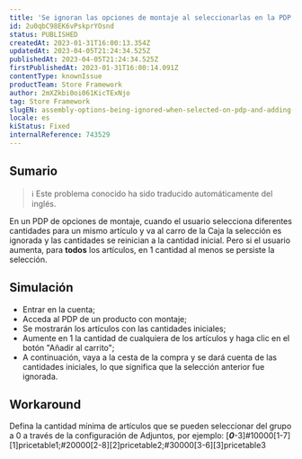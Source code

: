 ```yaml
---
title: 'Se ignoran las opciones de montaje al seleccionarlas en la PDP y añadirlas al carro.'
id: 2u0qbC98EK6vPskprYOsnd
status: PUBLISHED
createdAt: 2023-01-31T16:00:13.354Z
updatedAt: 2023-04-05T21:24:34.525Z
publishedAt: 2023-04-05T21:24:34.525Z
firstPublishedAt: 2023-01-31T16:00:14.091Z
contentType: knownIssue
productTeam: Store Framework
author: 2mXZkbi0oi061KicTExNjo
tag: Store Framework
slugEN: assembly-options-being-ignored-when-selected-on-pdp-and-adding-to-cart
locale: es
kiStatus: Fixed
internalReference: 743529
---
```


## Sumario

>ℹ️ Este problema conocido ha sido traducido automáticamente del inglés.


En un PDP de opciones de montaje, cuando el usuario selecciona diferentes cantidades para un mismo artículo y va al carro de la Caja la selección es ignorada y las cantidades se reinician a la cantidad inicial. Pero si el usuario aumenta, para **todos** los artículos, en 1 cantidad al menos se persiste la selección.


##

## Simulación



- Entrar en la cuenta;
- Acceda al PDP de un producto con montaje;
- Se mostrarán los artículos con las cantidades iniciales;
- Aumente en 1 la cantidad de cualquiera de los artículos y haga clic en el botón "Añadir al carrito";
- A continuación, vaya a la cesta de la compra y se dará cuenta de las cantidades iniciales, lo que significa que la selección anterior fue ignorada.



## Workaround


Defina la cantidad mínima de artículos que se pueden seleccionar del grupo a 0 a través de la configuración de Adjuntos, por ejemplo: [_**0**_-3]#10000[1-7][1]pricetable1;#20000[2-8][2]pricetable2;#30000[3-6][3]pricetable3



